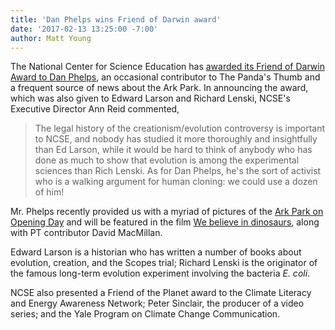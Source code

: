 ```yaml
---
title: 'Dan Phelps wins Friend of Darwin award'
date: '2017-02-13 13:25:00 -7:00'
author: Matt Young
---
```

 
The National Center for Science Education has <a href="https://ncse.com/news/2017/02/friend-darwin-friend-planet-awards-2017-0018458">awarded its Friend of Darwin Award to Dan Phelps</a>, an occasional contributor to The Panda's Thumb and a frequent source of news about the Ark Park. In announcing the award, which was also given to Edward Larson and Richard Lenski, NCSE's Executive Director Ann Reid commented,

>The legal history of the creationism/evolution controversy is important to NCSE, and nobody has studied it more thoroughly and insightfully than Ed Larson, while it would be hard to think of anybody who has done as much to show that evolution is among the experimental sciences than Rich Lenski. As for Dan Phelps, he's the sort of activist who is a walking argument for human cloning: we could use a dozen of him!

Mr. Phelps recently provided us with a myriad of pictures of the <a href="https://pandasthumb.org/archives/2016/07/ark-park-on-ope.html">Ark Park on Opening Day</a> and will be featured in the film <a href="https://pandasthumb.org/archives/2016/12/we-believe-in-dinosaurs.html">We believe in dinosaurs</a>, along with PT contributor David MacMillan.

Edward Larson is a historian who has written a number of books about evolution, creation, and the Scopes trial; Richard Lenski is the originator of the famous long-term evolution experiment involving the bacteria *E. coli*.

NCSE also presented a Friend of the Planet award to the Climate Literacy and Energy Awareness Network; Peter Sinclair, the producer of a video series; and the Yale Program on Climate Change Communication.
